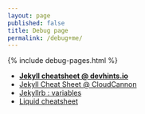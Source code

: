 ```yaml
---
layout: page
published: false
title: Debug page
permalink: /debug+me/
---
```


{% include debug-pages.html %}

* [__Jekyll cheatsheet @ devhints.io__](https://devhints.io/jekyll)
* [Jekyll Cheat Sheet @ CloudCannon](https://learn.cloudcannon.com/jekyll-cheat-sheet/)
* [Jekyllrb : variables](https://jekyllrb.com/docs/variables/)
* [Liquid cheatsheet](http://cheat.markdunkley.com/)
